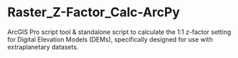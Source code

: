 # Raster_Z-Factor_Calc-ArcPy
ArcGIS Pro script tool &amp; standalone script to calculate the 1:1 z-factor setting for Digital Elevation Models (DEMs), specifically designed for use with extraplanetary datasets. 

